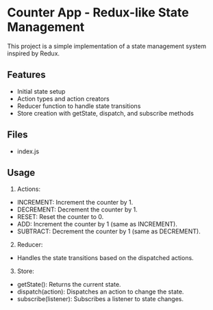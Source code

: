 # Counter App - Redux-like State Management
This project is a simple implementation of a state management system inspired by Redux.

## Features
* Initial state setup
* Action types and action creators
* Reducer function to handle state transitions
* Store creation with getState, dispatch, and subscribe methods

## Files
* index.js

## Usage
1. Actions:
* INCREMENT: Increment the counter by 1.
* DECREMENT: Decrement the counter by 1.
* RESET: Reset the counter to 0.
* ADD: Increment the counter by 1 (same as INCREMENT).
* SUBTRACT: Decrement the counter by 1 (same as DECREMENT).

2. Reducer:
* Handles the state transitions based on the dispatched actions.

3. Store:
* getState(): Returns the current state.
* dispatch(action): Dispatches an action to change the state.
* subscribe(listener): Subscribes a listener to state changes.
